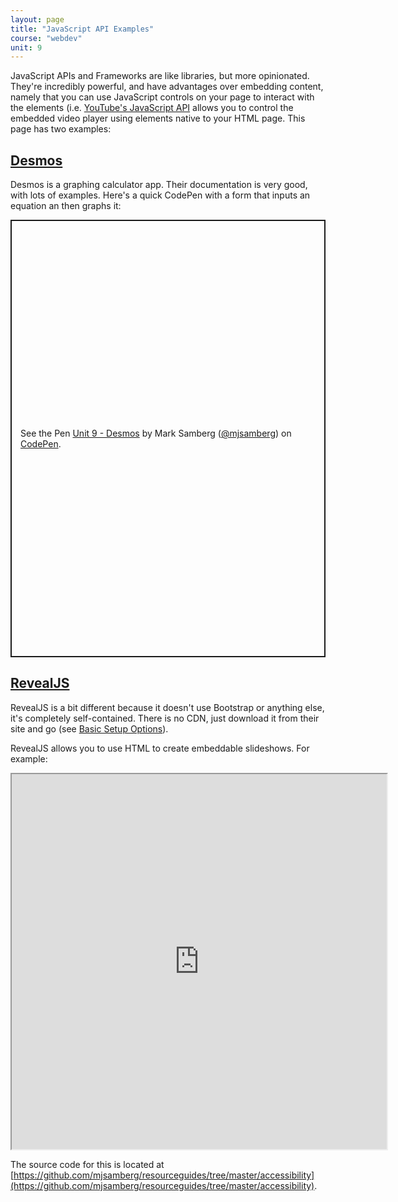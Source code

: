 ```yaml
---
layout: page
title: "JavaScript API Examples"
course: "webdev"
unit: 9
---
```


JavaScript APIs and Frameworks are like libraries, but more opinionated. They're incredibly powerful, and have advantages over embedding content, namely that you can use JavaScript controls on your page to interact with the elements (i.e. [YouTube's JavaScript API](https://developers.google.com/youtube/iframe_api_reference) allows you to control the embedded video player using elements native to your HTML page. This page has two examples:

## [Desmos](https://www.desmos.com/api/v1.5/docs/index.html)

Desmos is a graphing calculator app. Their documentation is very good, with lots of examples. Here's a quick CodePen with a form that inputs an equation an then graphs it:

<p class="codepen" data-height="700" data-theme-id="dark" data-default-tab="result" data-user="mjsamberg" data-slug-hash="JjEPjxw" style="height: 700px; box-sizing: border-box; display: flex; align-items: center; justify-content: center; border: 2px solid; margin: 1em 0; padding: 1em;" data-pen-title="Unit 9 - Desmos">
  <span>See the Pen <a href="https://codepen.io/mjsamberg/pen/JjEPjxw">
  Unit 9 - Desmos</a> by Mark Samberg (<a href="https://codepen.io/mjsamberg">@mjsamberg</a>)
  on <a href="https://codepen.io">CodePen</a>.</span>
</p>
<script async src="https://cpwebassets.codepen.io/assets/embed/ei.js"></script>

## [RevealJS](https://revealjs.com)
RevealJS is a bit different because it doesn't use Bootstrap or anything else, it's completely self-contained. There is no CDN, just download it from their site and go (see [Basic Setup Options](https://revealjs.com/installation/)).

RevealJS allows you to use HTML to create embeddable slideshows. For example:

<iframe class="embed-responsive-item" src="https://mjsamberg.github.io/resourceguides/accessibility/presentation.html"  width="600" height="600"></iframe>

The source code for this is located at [https://github.com/mjsamberg/resourceguides/tree/master/accessibility](https://github.com/mjsamberg/resourceguides/tree/master/accessibility).